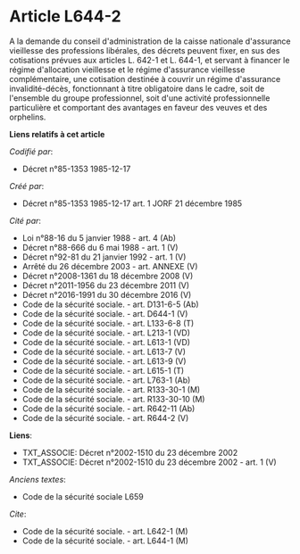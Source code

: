 # Article L644-2

A la demande du conseil d'administration de la caisse nationale d'assurance vieillesse des professions libérales, des décrets
peuvent fixer, en sus des cotisations prévues aux articles L. 642-1 et L. 644-1, et servant à financer le régime d'allocation
vieillesse et le régime d'assurance vieillesse complémentaire, une cotisation destinée à couvrir un régime d'assurance
invalidité-décès, fonctionnant à titre obligatoire dans le cadre, soit de l'ensemble du groupe professionnel, soit d'une
activité professionnelle particulière et comportant des avantages en faveur des veuves et des orphelins.

**Liens relatifs à cet article**

_Codifié par_:

  - Décret n°85-1353 1985-12-17

_Créé par_:

  - Décret n°85-1353 1985-12-17 art. 1 JORF 21 décembre 1985

_Cité par_:

  - Loi n°88-16 du 5 janvier 1988 - art. 4 (Ab)
  - Décret n°88-666 du 6 mai 1988 - art. 1 (V)
  - Décret n°92-81 du 21 janvier 1992 - art. 1 (V)
  - Arrêté du 26 décembre 2003 - art. ANNEXE (V)
  - Décret n°2008-1361 du 18 décembre 2008 (V)
  - Décret n°2011-1956 du 23 décembre 2011 (V)
  - Décret n°2016-1991 du 30 décembre 2016 (V)
  - Code de la sécurité sociale. - art. D131-6-5 (Ab)
  - Code de la sécurité sociale. - art. D644-1 (V)
  - Code de la sécurité sociale. - art. L133-6-8 (T)
  - Code de la sécurité sociale. - art. L213-1 (VD)
  - Code de la sécurité sociale. - art. L613-1 (VD)
  - Code de la sécurité sociale. - art. L613-7 (V)
  - Code de la sécurité sociale. - art. L613-9 (V)
  - Code de la sécurité sociale. - art. L615-1 (T)
  - Code de la sécurité sociale. - art. L763-1 (Ab)
  - Code de la sécurité sociale. - art. R133-30-1 (M)
  - Code de la sécurité sociale. - art. R133-30-10 (M)
  - Code de la sécurité sociale. - art. R642-11 (Ab)
  - Code de la sécurité sociale. - art. R644-2 (V)

**Liens**:

  - TXT_ASSOCIE: Décret n°2002-1510 du 23 décembre 2002
  - TXT_ASSOCIE: Décret n°2002-1510 du 23 décembre 2002 - art. 1 (V)

_Anciens textes_:

  - Code de la sécurité sociale L659

_Cite_:

  - Code de la sécurité sociale. - art. L642-1 (M)
  - Code de la sécurité sociale. - art. L644-1 (M)

